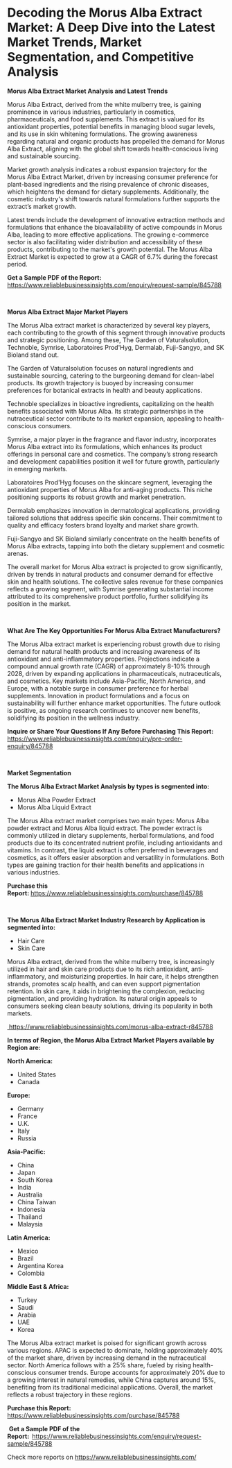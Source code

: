 <p><h1>Decoding the Morus Alba Extract Market: A Deep Dive into the Latest Market Trends, Market Segmentation, and Competitive Analysis</h1></p><p><strong>Morus Alba Extract Market Analysis and Latest Trends</strong></p>
<p><p>Morus Alba Extract, derived from the white mulberry tree, is gaining prominence in various industries, particularly in cosmetics, pharmaceuticals, and food supplements. This extract is valued for its antioxidant properties, potential benefits in managing blood sugar levels, and its use in skin whitening formulations. The growing awareness regarding natural and organic products has propelled the demand for Morus Alba Extract, aligning with the global shift towards health-conscious living and sustainable sourcing.</p><p>Market growth analysis indicates a robust expansion trajectory for the Morus Alba Extract Market, driven by increasing consumer preference for plant-based ingredients and the rising prevalence of chronic diseases, which heightens the demand for dietary supplements. Additionally, the cosmetic industry's shift towards natural formulations further supports the extract’s market growth. </p><p>Latest trends include the development of innovative extraction methods and formulations that enhance the bioavailability of active compounds in Morus Alba, leading to more effective applications. The growing e-commerce sector is also facilitating wider distribution and accessibility of these products, contributing to the market's growth potential. The Morus Alba Extract Market is expected to grow at a CAGR of 6.7% during the forecast period.</p></p>
<p><strong>Get a Sample PDF of the Report:&nbsp;</strong> <a href="https://www.reliablebusinessinsights.com/enquiry/request-sample/845788?utm_campaign=3100&utm_medium=2&utm_source=Github&utm_content=ia&utm_term=01042025&utm_id=morus-alba-extract">https://www.reliablebusinessinsights.com/enquiry/request-sample/845788</a></p>
<p>&nbsp;</p>
<p><strong>Morus Alba Extract Major Market Players</strong></p>
<p><p>The Morus Alba extract market is characterized by several key players, each contributing to the growth of this segment through innovative products and strategic positioning. Among these, The Garden of Vaturalsolution, Technoble, Symrise, Laboratoires Prod'Hyg, Dermalab, Fuji-Sangyo, and SK Bioland stand out.</p><p>The Garden of Vaturalsolution focuses on natural ingredients and sustainable sourcing, catering to the burgeoning demand for clean-label products. Its growth trajectory is buoyed by increasing consumer preferences for botanical extracts in health and beauty applications.</p><p>Technoble specializes in bioactive ingredients, capitalizing on the health benefits associated with Morus Alba. Its strategic partnerships in the nutraceutical sector contribute to its market expansion, appealing to health-conscious consumers. </p><p>Symrise, a major player in the fragrance and flavor industry, incorporates Morus Alba extract into its formulations, which enhances its product offerings in personal care and cosmetics. The company’s strong research and development capabilities position it well for future growth, particularly in emerging markets.</p><p>Laboratoires Prod'Hyg focuses on the skincare segment, leveraging the antioxidant properties of Morus Alba for anti-aging products. This niche positioning supports its robust growth and market penetration.</p><p>Dermalab emphasizes innovation in dermatological applications, providing tailored solutions that address specific skin concerns. Their commitment to quality and efficacy fosters brand loyalty and market share growth.</p><p>Fuji-Sangyo and SK Bioland similarly concentrate on the health benefits of Morus Alba extracts, tapping into both the dietary supplement and cosmetic arenas. </p><p>The overall market for Morus Alba extract is projected to grow significantly, driven by trends in natural products and consumer demand for effective skin and health solutions. The collective sales revenue for these companies reflects a growing segment, with Symrise generating substantial income attributed to its comprehensive product portfolio, further solidifying its position in the market.</p></p>
<p>&nbsp;</p>
<p><strong>What Are The Key Opportunities For Morus Alba Extract Manufacturers?</strong></p>
<p><p>The Morus Alba extract market is experiencing robust growth due to rising demand for natural health products and increasing awareness of its antioxidant and anti-inflammatory properties. Projections indicate a compound annual growth rate (CAGR) of approximately 8-10% through 2028, driven by expanding applications in pharmaceuticals, nutraceuticals, and cosmetics. Key markets include Asia-Pacific, North America, and Europe, with a notable surge in consumer preference for herbal supplements. Innovation in product formulations and a focus on sustainability will further enhance market opportunities. The future outlook is positive, as ongoing research continues to uncover new benefits, solidifying its position in the wellness industry.</p></p>
<p><strong>Inquire or Share Your Questions If Any Before Purchasing This Report:</strong> <a href="https://www.reliablebusinessinsights.com/enquiry/pre-order-enquiry/845788?utm_campaign=3100&utm_medium=2&utm_source=Github&utm_content=ia&utm_term=01042025&utm_id=morus-alba-extract">https://www.reliablebusinessinsights.com/enquiry/pre-order-enquiry/845788</a></p>
<p>&nbsp;</p>
<p><strong>Market Segmentation</strong></p>
<p><strong>The Morus Alba Extract Market Analysis by types is segmented into:</strong></p>
<p><ul><li>Morus Alba Powder Extract</li><li>Morus Alba Liquid Extract</li></ul></p>
<p><p>The Morus Alba extract market comprises two main types: Morus Alba powder extract and Morus Alba liquid extract. The powder extract is commonly utilized in dietary supplements, herbal formulations, and food products due to its concentrated nutrient profile, including antioxidants and vitamins. In contrast, the liquid extract is often preferred in beverages and cosmetics, as it offers easier absorption and versatility in formulations. Both types are gaining traction for their health benefits and applications in various industries.</p></p>
<p><strong>Purchase this Report:&nbsp;</strong><a href="https://www.reliablebusinessinsights.com/purchase/845788?utm_campaign=3100&utm_medium=2&utm_source=Github&utm_content=ia&utm_term=01042025&utm_id=morus-alba-extract">https://www.reliablebusinessinsights.com/purchase/845788</a></p>
<p>&nbsp;</p>
<p><strong>The Morus Alba Extract Market Industry Research by Application is segmented into:</strong></p>
<p><ul><li>Hair Care</li><li>Skin Care</li></ul></p>
<p><p>Morus Alba extract, derived from the white mulberry tree, is increasingly utilized in hair and skin care products due to its rich antioxidant, anti-inflammatory, and moisturizing properties. In hair care, it helps strengthen strands, promotes scalp health, and can even support pigmentation retention. In skin care, it aids in brightening the complexion, reducing pigmentation, and providing hydration. Its natural origin appeals to consumers seeking clean beauty solutions, driving its popularity in both markets.</p></p>
<p><a href="https://www.reliablebusinessinsights.com/morus-alba-extract-r845788?utm_campaign=3100&utm_medium=2&utm_source=Github&utm_content=ia&utm_term=01042025&utm_id=morus-alba-extract">&nbsp;https://www.reliablebusinessinsights.com/morus-alba-extract-r845788</a></p>
<p><strong>In terms of Region, the Morus Alba Extract Market Players available by Region are:</strong></p>
<p>
    <p> <strong> North America: </strong>
        <ul>
            <li>United States</li>
            <li>Canada</li>
        </ul>
        </p> 
    <p> <strong> Europe: </strong>
        <ul>
            <li>Germany</li>
            <li>France</li>
            <li>U.K.</li>
            <li>Italy</li>
            <li>Russia</li>
        </ul>
        </p> 
    <p> <strong> Asia-Pacific: </strong>
        <ul>
            <li>China</li>
            <li>Japan</li>
            <li>South Korea</li>
            <li>India</li>
            <li>Australia</li>
            <li>China Taiwan</li>
            <li>Indonesia</li>
            <li>Thailand</li>
            <li>Malaysia</li>
        </ul>
        </p> 
    <p> <strong> Latin America: </strong>
        <ul>
            <li>Mexico</li>
            <li>Brazil</li>
            <li>Argentina Korea</li>
            <li>Colombia</li>
        </ul>
        </p> 
    <p> <strong> Middle East & Africa: </strong>
        <ul>
            <li>Turkey</li>
            <li>Saudi</li>
            <li>Arabia</li>
            <li>UAE</li>
            <li>Korea</li>
        </ul>
    </p>
    </p>
<p><p>The Morus Alba extract market is poised for significant growth across various regions. APAC is expected to dominate, holding approximately 40% of the market share, driven by increasing demand in the nutraceutical sector. North America follows with a 25% share, fueled by rising health-conscious consumer trends. Europe accounts for approximately 20% due to a growing interest in natural remedies, while China captures around 15%, benefiting from its traditional medicinal applications. Overall, the market reflects a robust trajectory in these regions.</p></p>
<p><strong>Purchase this Report: </strong><a href="https://www.reliablebusinessinsights.com/purchase/845788?utm_campaign=3100&utm_medium=2&utm_source=Github&utm_content=ia&utm_term=01042025&utm_id=morus-alba-extract">https://www.reliablebusinessinsights.com/purchase/845788</a></p>
<p>&nbsp;<strong>Get a Sample PDF of the Report:&nbsp;&nbsp;</strong><a href="https://www.reliablebusinessinsights.com/enquiry/request-sample/845788?utm_campaign=3100&utm_medium=2&utm_source=Github&utm_content=ia&utm_term=01042025&utm_id=morus-alba-extract">https://www.reliablebusinessinsights.com/enquiry/request-sample/845788</a></p>
<p><strong></strong></p>
<p>Check more reports on <a href="https://www.reliablebusinessinsights.com/?utm_campaign=3100&utm_medium=2&utm_source=Github&utm_content=ia&utm_term=01042025&utm_id=morus-alba-extract">https://www.reliablebusinessinsights.com/</a></p>